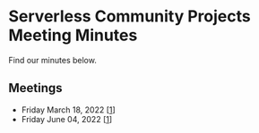 # Serverless Community Projects Meeting Minutes

Find our minutes below.

## Meetings

* Friday March 18, 2022 [[1](dates/march-18-2022.md)]
* Friday June 04, 2022 [[1](dates/june-04-2022.md)]

